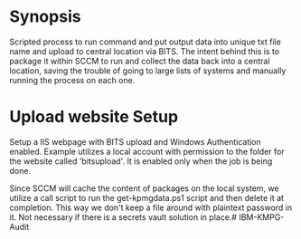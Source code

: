 # Synopsis
Scripted process to run command and put output data into unique txt file name and upload to central location via BITS.
The intent behind this is to package it within SCCM to run and collect the data back into a central location, saving the trouble of going to large lists of systems
and manually running the process on each one.

# Upload website Setup
Setup a IIS webpage with BITS upload and Windows Authentication enabled. Example utilizes a local account with permission to the folder for the website called 'bitsupload'. It is enabled only when the job is being done.

Since SCCM will cache the content of packages on the local system, we utilize a call script to run the get-kpmgdata.ps1 script and then delete it at completion. This way we don't keep a file around with plaintext password in it. Not necessary if there is a secrets vault solution in place.#   I B M - K M P G - A u d i t  
 
